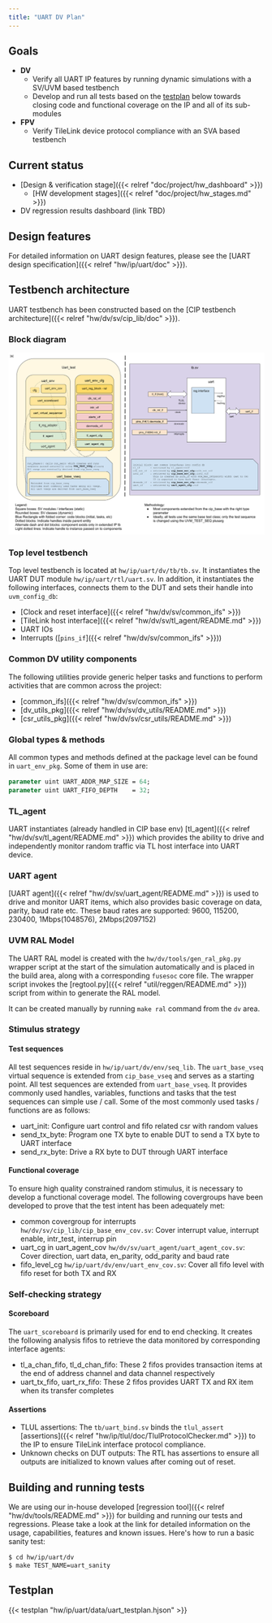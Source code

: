 ```yaml
---
title: "UART DV Plan"
---
```



## Goals
* **DV**
  * Verify all UART IP features by running dynamic simulations with a SV/UVM based testbench
  * Develop and run all tests based on the [testplan](#testplan) below towards closing code and functional coverage on the IP and all of its sub-modules
* **FPV**
  * Verify TileLink device protocol compliance with an SVA based testbench

## Current status
* [Design & verification stage]({{< relref "doc/project/hw_dashboard" >}})
  * [HW development stages]({{< relref "doc/project/hw_stages.md" >}})
* DV regression results dashboard (link TBD)

## Design features
For detailed information on UART design features, please see the [UART design specification]({{< relref "hw/ip/uart/doc" >}}).

## Testbench architecture
UART testbench has been constructed based on the
[CIP testbench architecture]({{< relref "hw/dv/sv/cip_lib/doc" >}}).

### Block diagram
![Block diagram](tb.svg)

### Top level testbench
Top level testbench is located at `hw/ip/uart/dv/tb/tb.sv`. It instantiates the UART DUT module `hw/ip/uart/rtl/uart.sv`.
In addition, it instantiates the following interfaces, connects them to the DUT and sets their handle into `uvm_config_db`:
* [Clock and reset interface]({{< relref "hw/dv/sv/common_ifs" >}})
* [TileLink host interface]({{< relref "hw/dv/sv/tl_agent/README.md" >}})
* UART IOs
* Interrupts ([`pins_if`]({{< relref "hw/dv/sv/common_ifs" >}}))

### Common DV utility components
The following utilities provide generic helper tasks and functions to perform activities that are common across the project:
* [common_ifs]({{< relref "hw/dv/sv/common_ifs" >}})
* [dv_utils_pkg]({{< relref "hw/dv/sv/dv_utils/README.md" >}})
* [csr_utils_pkg]({{< relref "hw/dv/sv/csr_utils/README.md" >}})

### Global types & methods
All common types and methods defined at the package level can be found in
`uart_env_pkg`. Some of them in use are:
```systemverilog
parameter uint UART_ADDR_MAP_SIZE = 64;
parameter uint UART_FIFO_DEPTH    = 32;
```

### TL_agent
UART instantiates (already handled in CIP base env) [tl_agent]({{< relref "hw/dv/sv/tl_agent/README.md" >}})
which provides the ability to drive and independently monitor random traffic via
TL host interface into UART device.

### UART agent
[UART agent]({{< relref "hw/dv/sv/uart_agent/README.md" >}}) is used to drive and monitor UART items, which also provides basic coverage on
data, parity, baud rate etc.
These baud rates are supported: 9600, 115200, 230400, 1Mbps(1048576), 2Mbps(2097152)

### UVM RAL Model
The UART RAL model is created with the `hw/dv/tools/gen_ral_pkg.py` wrapper script at the start of the simulation automatically and is placed in the build area, along with a corresponding `fusesoc` core file.
The wrapper script invokes the [regtool.py]({{< relref "util/reggen/README.md" >}}) script from within to generate the RAL model.

It can be created manually by running `make ral` command from the `dv` area.

### Stimulus strategy
#### Test sequences
All test sequences reside in `hw/ip/uart/dv/env/seq_lib`.
The `uart_base_vseq` virtual sequence is extended from `cip_base_vseq` and serves as a starting point.
All test sequences are extended from `uart_base_vseq`.
It provides commonly used handles, variables, functions and tasks that the test sequences can simple use / call.
Some of the most commonly used tasks / functions are as follows:
* uart_init:    Configure uart control and fifo related csr with random values
* send_tx_byte: Program one TX byte to enable DUT to send a TX byte to UART interface
* send_rx_byte: Drive a RX byte to DUT through UART interface

#### Functional coverage
To ensure high quality constrained random stimulus, it is necessary to develop a functional coverage model.
The following covergroups have been developed to prove that the test intent has been adequately met:
* common covergroup for interrupts `hw/dv/sv/cip_lib/cip_base_env_cov.sv`: Cover interrupt value, interrupt enable, intr_test, interrup pin
* uart_cg in uart_agent_cov `hw/dv/sv/uart_agent/uart_agent_cov.sv`:       Cover direction, uart data, en_parity, odd_parity and baud rate
* fifo_level_cg `hw/ip/uart/dv/env/uart_env_cov.sv`:                       Cover all fifo level with fifo reset for both TX and RX

### Self-checking strategy
#### Scoreboard
The `uart_scoreboard` is primarily used for end to end checking.
It creates the following analysis fifos to retrieve the data monitored by corresponding interface agents:
* tl_a_chan_fifo, tl_d_chan_fifo: These 2 fifos provides transaction items at the end of address channel and
  data channel respectively
* uart_tx_fifo, uart_rx_fifo:     These 2 fifos provides UART TX and RX item when its transfer completes

#### Assertions
* TLUL assertions: The `tb/uart_bind.sv` binds the `tlul_assert` [assertions]({{< relref "hw/ip/tlul/doc/TlulProtocolChecker.md" >}}) to the IP to ensure TileLink interface protocol compliance.
* Unknown checks on DUT outputs: The RTL has assertions to ensure all outputs are initialized to known values after coming out of reset.

## Building and running tests
We are using our in-house developed [regression tool]({{< relref "hw/dv/tools/README.md" >}}) for building and running our tests and regressions.
Please take a look at the link for detailed information on the usage, capabilities, features and known issues.
Here's how to run a basic sanity test:
```console
$ cd hw/ip/uart/dv
$ make TEST_NAME=uart_sanity
```

## Testplan
{{< testplan "hw/ip/uart/data/uart_testplan.hjson" >}}
